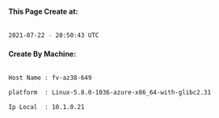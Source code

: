 
   
#### This Page Create at:

```bash

2021-07-22 - 20:50:43 UTC

```

#### Create By Machine:

```bash

Host Name : fv-az38-649

platform  : Linux-5.8.0-1036-azure-x86_64-with-glibc2.31

Ip Local  : 10.1.0.21

```

